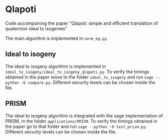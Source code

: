 # Qlapoti

Code accompaining the paper "Qlapoti: simple and efficient translation of
quaternion ideal to isogenies"

The main algorithm is implemented in `norm_eq.py`.

## Ideal to isogeny

The ideal to isogeny algorithm is implemented in
`ideal_to_isogeny/ideal_to_isogeny_qlapoti.py`. To verify the timings obtained
in the paper move to the folder `ideal_to_isogeny` and run `sage --python -O
compare.py`. Different security levels can be chosen inside the file.

## PRISM

The ideal to isogeny algorithm is integrated with the sage implementation of
PRISM, in the folder `applications/PRISM`. To verify the timings obtained in
the paper go to that folder and run `sage --python -O test_prism.py`. Different
security levels can be chosen inside the file.

